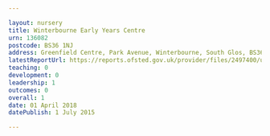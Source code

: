 ```yaml
---

layout: nursery
title: Winterbourne Early Years Centre
urn: 136082
postcode: BS36 1NJ
address: Greenfield Centre, Park Avenue, Winterbourne, South Glos, BS36 1NJ
latestReportUrl: https://reports.ofsted.gov.uk/provider/files/2497400/urn/136082.pdf
teaching: 0
development: 0
leadership: 1
outcomes: 0
overall: 1
date: 01 April 2018 
datePublish: 1 July 2015

---
```


